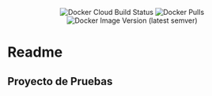 <center>

![Docker Cloud Build Status](https://img.shields.io/docker/cloud/build/paganuzzi/keel)                  ![Docker Pulls](https://img.shields.io/docker/pulls/paganuzzi/keel)         ![Docker Image Version (latest semver)](https://img.shields.io/docker/v/paganuzzi/keel)

</center>

# Readme
## Proyecto de Pruebas